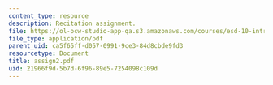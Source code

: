 ```yaml
---
content_type: resource
description: Recitation assignment.
file: https://ol-ocw-studio-app-qa.s3.amazonaws.com/courses/esd-10-introduction-to-technology-and-policy-fall-2006/21966f9d5b7d6f9689e57254098c109d_assign2.pdf
file_type: application/pdf
parent_uid: ca5f65ff-d057-0991-9ce3-84d8cbde9fd3
resourcetype: Document
title: assign2.pdf
uid: 21966f9d-5b7d-6f96-89e5-7254098c109d
---
```

